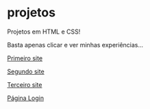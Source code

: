 # projetos
Projetos em HTML e CSS!

Basta apenas clicar e ver minhas experiências...

 <a href="https://liarasampaio.github.io/projetos/projeto-android/android.html">Primeiro site</a>

<a href="https://liarasampaio.github.io/projetos/projeto-cordel/cordel.html">Segundo site</a>

<a href="https://liarasampaio.github.io/projetos/projeto-social/social.html">Terceiro site</a>

<a href="https://liarasampaio.github.io/projetos/login/telalogin.html">Página Login</a>